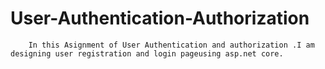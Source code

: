 # User-Authentication-Authorization
        In this Asignment of User Authentication and authorization .I am designing user registration and login pageusing asp.net core.
